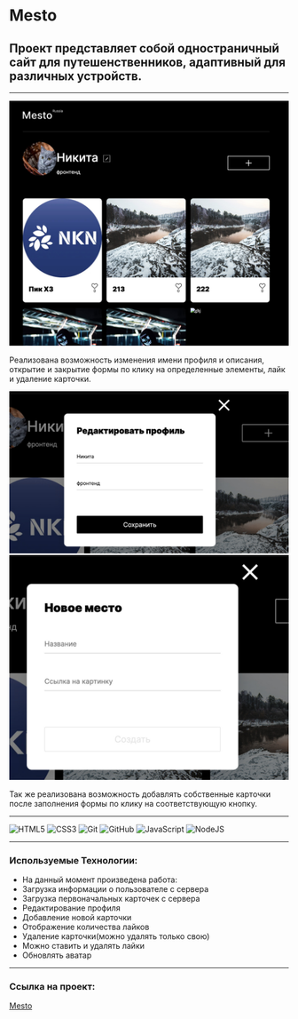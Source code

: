 # Mesto

## Проект представляет собой одностраничный сайт для путешенственников, адаптивный для различных устройств. 

___________________________

<img src='/src/images/1.jpg'>

Реализована возможность изменения имени профиля и описания, открытие и закрытие формы по клику на определенные элементы, лайк и удаление карточки. 

<img src='/src/images/2.jpg'>
<img src='/src/images/3.jpg'>

Так же реализована возможность добавлять собственные карточки после заполнения формы по клику на соответствующую кнопку.

___________________________

![HTML5](https://img.shields.io/badge/html5-%23E34F26.svg?style=for-the-badge&logo=html5&logoColor=white)
![CSS3](https://img.shields.io/badge/css3-%231572B6.svg?style=for-the-badge&logo=css3&logoColor=white)
![Git](https://img.shields.io/badge/git-%23F05033.svg?style=for-the-badge&logo=git&logoColor=white)
![GitHub](https://img.shields.io/badge/github-%23121011.svg?style=for-the-badge&logo=github&logoColor=white)
![JavaScript](https://img.shields.io/badge/javascript-%23323330.svg?style=for-the-badge&logo=javascript&logoColor=%23F7DF1E)
![NodeJS](https://img.shields.io/badge/node.js-6DA55F?style=for-the-badge&logo=node.js&logoColor=white)

___________________________

### Используемые Технологии:

- На данный момент произведена работа:
- Загрузка информации о пользователе с сервера
- Загрузка первоначальных карточек с сервера
- Редактирование профиля
- Добавление новой карточки
- Отображение количества лайков
- Удаление карточки(можно удалять только свою)
- Можно ставить и удалять лайки
- Обновлять аватар

___________________________

### Ссылка на проект:

[Mesto](https://niksonglikson.github.io/mesto/)
